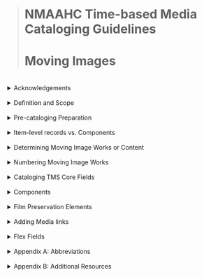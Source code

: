 ># NMAAHC Time-based Media Cataloging Guidelines
># **Moving Images**

<br/>

<details>
<summary>
Acknowledgements
</summary>   

>### These guidelines were written mostly between 2020-2023 by NMAAHC Media Cataloger, Bryan Miller. Review, edits and consultation were provided by Emily Houf, Bleakley McDowell and Judith Andrews. Addtional contributions have come from NMAAHC staff, contractors and interns. We are deeply inbedted to NMAAHC leadership and to many other museums and archives from which these guidelines find inspiration.

>> #### Contributors to these guidelines, past and present, include in alaphabetical order: Judith Andrews, Ina Archer, Jasmyn Castro, Chialin Chou, Walter Forsberg, Dan Finn, Emily Houf, AJ Lawrence, Bleakley McDowell, Bryan Miller, CK Ming, Emily Nabasny.

>>> ##### Apologies to anyone we missed! Send us your name!

</details>

<br/>

<details>
<summary>
Definition and Scope
</summary>
<p>

>### These guidelines pertain to analog and digital moving image objects within the Collection of the National Museum of African American History and Culture (NMAAHC). They include the cataloging and naming of moving image objects, art installations with time-based elements, and digital objects and their carriers. Additional guidelines for Primary Digital Collection Objects (PDCO) can be found in the Guidelines for Cataloging PDCO. These guidelines build upon and should be used in conjunction with the general cataloging rules enumerated in the NMAAHC Cataloging Standards and Guidelines.

<br/>

>### **Work and Instantiation** <p> Cataloging time-based materials addresses an object on two levels: (1) the physical object and (2) its content. The terms “work” and “instantiation” are frequently used to describe the difference between the physical object and its content and are defined as follows:

- Workthe content on a reel of film, videotape, cassette tape, DVD, digital file, etc.
<br>

- Instantiation: the format that carries the work (i.e., content); meaning, the physical manifestation/iteration on which the work can be found (e.g., 16mm film, 8mm film, videotape, DVD, etc.)
<br>

The Museum’s collection often contains the same work on multiple instantiations with different formats and physical characteristics. For example, the Pearl Bowser film collection holds multiple copies of the film Hands of Inge created when the film was made around 1962: work prints, release prints, negatives, answer prints, etc. Comprehensively cataloging Hands of Inge requires accounting for the differences between each of these instantiations as well as describing their content.
</details>

<br>

<details>
<summary>
Pre-cataloging Preparation
</summary>
<p>

One of the first steps in the cataloging process is the retrieval and evaluation of associated materials for the object(s) being cataloged. Below are some steps catalogers can take to prepare for detailed cataloging.

<br>

1. Check the accession file for background information about the object(s) being cataloged. The acquisition accession form is especially useful for providing pertinent information about the object's content, maker, and significance.
2. Check the conservation report for information about the object’s physical properties. For example, film stock, format, dimensions, information recorded on the container etc.
3. Check reference images for information that can be gleaned such as whether there is an optical soundtrack and whether the picture is in black-and-white or color. Similarly, reference images of film often include title slides that contain information that can be useful during preliminary cataloging.
4. Consult with the Media Archives & Conservation Team, Media Archivist, DAMS Manager and/or Collections Information Specialist to obtain access copies of the work and communicate any questions/concerns that arise. Confer with the registrars and Curator of Record for any questions about acquisition or context.
</details>

<br>

<details>
<summary>
Item-level records vs. Components
</summary>
<p>

Depending on the type of instantiation and the particularities of the collection in which it was acquired, cataloging may utilize separate TMS object records for each instantiation or combine several instantiations from the same accession into a single TMS object record using components. Instantiations from different accessions should always receive separate TMS records to properly record the acquisition information for each. With either approach, be sure to record the differences between the instantiations (format, attributes, dimensions, etc.) thoroughly so that users can distinguish them from one another easily. Consult with the Media Archivist, Collections Information Specialist and/or Registrars if unsure when instantiations should receive separate TMS records

<img src="images/TBM_cataloging_MI_01.jpg">

<br>

<img src="images/TBM_cataloging_MI_02.jpg">

<br>

##### **HANDS OF INGE (2012.79.1.9.1ac-.2a)**: in the example above, a work print and a release print of HANDS OF INGE were accessioned and are cataloged in separate TMS records. The title refers to the work and is the same in both records, while the object name field distinguishes the release print from the work print. Across both records, information about the work will remain the same, but details of the physical characteristics of the different instantiations will vary.
</details>

<br>

<details>
<summary>
Determining Moving Image Works or Content
</summary>
<p>

When possible, viewing the content in part or in its entirety is beneficial for cataloging. If the object has been digitized by NMAAHC, its content may be available through the Digital Asset Management System (DAMS), or via the DAMS Manager or Media Archivist. The NMAAHC film collection includes commercial releases in addition to rare and unique works, which may be available through external sources such as YouTube, Internet Archive, or the American Archive of Public Broadcasting.
<p>

Film databases such as Turner Classic Movies (TCM), the Internet Movie Database (IMDb), Internet Archive, American Film Institute (AFI), library databases and other reputable sources are all useful reservoirs of information, as are Media Archives and Conservation Team members and reference library. Survey several sources to get a comprehensive account of the work. Please note that when record of a work cannot be found in external sources, that rare work requires more detailed and comprehensive cataloging description than widely known commercial works.
<p>

When a work is not viewable and the content cannot be determined, complete the catalog record as thoroughly as possible based on the information that is currently known about the object. Be clear about what is ambiguous or unknown about the work. For example, an unviewable work may be cataloged as “16mm film of unknown footage attributed to Pearl Bowser,” or “Reel of unknown footage from the Pearl Bowser collection.” This communicates clearly what is both known and unknown about the instantiation and the unknown content. The catalog record can be updated when the object becomes viewable or more information is known.
<br>

<blockquote>
<details>
<summary>
Types of Works
</summary>
<p>

For cataloging purposes, it may be helpful to think of moving images in terms of a few broad conceptual groups such as formal works and informal works, finished works and unfinished works, fiction and nonfiction works, etc. We will refer to these as “Types of Works” for the purposes of this document. While the Types of Works are not official categories, the types can assist with determining titles/object names, which dates should be reflected in the TMS record, how to construct descriptions, which constituent role types to use, etc.

- Formal works: includes complete works that have been published or officially released with title, or for which a title is provided within the work itself or by the creator. Formal works are more likely to be prolific/pervasive in the public than informal works
    - e.g., feature films, televised programs, documentaries, etc.
- Informal works: refers to works that have not been officially published or released. In many instances, informal works were never assigned a formal title by their creators and are rare/not generally available in the public
    - e.g., home movies, amateur films, footage that have not been published, unfinished works by filmmakers
- Fiction works: refers to works that describe imaginary events and people
    - e.g., fictional movies and episodes of fictional television shows
- Nonfiction works: works that are based on facts, real events, and real people. They tend to be biographical or historical in nature
    - e.g., documentary films, filmed/televised interviews, filmed/televised sporting events, time-based artworks
- Unfinished works: works that have been deemed incomplete
    - e.g., unfinished film projects
<p>

Keep in mind that Types of Works are not strict categories, and some works may bridge multiple types. For example, the film Unspoken Conversation bears hallmarks of both informal and formal works. Filmmaker Iman Hameen created Unspoken Conversation while she was a student (informal), though it is a titled work and has since had a small commercial release (formal). When cataloging works that do not fit neatly into one category, use your best judgement when determining how these work type categories may guide cataloging decisions.
</details>
</blockquote>
</details>

<br>

<details>
<summary>
Numbering Moving Image Works
</summary>
<p>

Numbering guidelines for moving image objects combine the needs of NMAAHC’s Media Archives & Conservation Team and the numbering schema set forth by the Registrars. Given the variety of possible scenarios and the possible complexity of moving image objects, it is not practical to outline all scenarios in this document. Catalogers should consult the Media Archivist and/or Collections Information Specialist when uncertain about what numbering is most appropriate.
</p>
<br>

<blockquote>
<details>
<summary>Numbering PDCO
</summary>
<p>

Numbering moving image PDCO conforms closely to numbering other forms of PDCO within the Collection, where the accession year and collection number are combined to generate an object number. A work number may be added to the sequence if there are multiple objects in the collection. The most general formulation for numbering moving image PDCO is:
<br>

*[AccessionYear].[CollectionNumber].[WorkNumber]*

-   **Accession Year** = the year in which the collection was accessioned
-   **Collection Number** = the order in which the collection was accessioned in that accession year
-   **Work Number** = the work (or object) number in the accessioned collection

<blockquote>
<details open>
<summary>
Storage Media
</summary>
<p>

If the PDCO arrived via storage media that was not accessioned but is stored and tracked (e.g., DVD, flash drive, hard drive etc.), the storage media should be added as an Accessory Component to the first object in the accession that is contained on the storage media. This accessory is tracked in the Components module and the accessory should receive Component Numbers with suffixes such as _acc1, _acc2, _acc3, etc.

<br>


| Object Type | Object Number | Object Name/Title | Comments
| --- | --- | --- | --- |
| Digital Video | 2021.14 | Shade Compositions SFMOMA! | Single digital video file with no other objects in the accession |
| Digital video | 2021.49.1 | This Isn’t Working | Single digital video file with other objects in the accession |
| Digital video | 2018.55 | Question Bridge: Black Males | Single channel video with box of media players. Media players are accessories and receive the following Component Number 2018.55_acc1 |
</details>
</details>
</blockquote>

<br>

<blockquote>
<details>
<summary>
Numbering Analog Objects
</summary>
<p>

For analog moving image objects, the character ‘a’ should be used to designate the first ‘carrier’ for the essence or signal (film, video, DVD, etc.). Subsequent characters (‘b,’ ‘c,’ ‘d’ etc.) should be used for any remaining ‘carriers’ in the instantiation. The most general formulation for numbering a single- component analog object is:

<br>

*[AccessionYear].[CollectionNumber].[WorkNumber]. [InstantiationNumber] [ComponentElement]*

- Accession Year = the year in which the collection was accessioned
- Collection Number = the order in which the collection was accessioned in that accession year
- Work Number = the work (or object) number in the accessioned collection
- Instantiation Number = a number for the instantiation of a work (or object). Instantiation numbers are only used when there are multiple instantiations of a work in a collection.
- Component Element = a letter for each physical component of the object. This should start with ‘a’, for the first film and each additional film in the instantiation would receive a subsequent letter

<br>

| Object Type | Object Number | Object Name/Title | Comments
| --- | --- | --- | --- |
| Film | 2017.55.1.1a | Were You There?: The Black West | Object Number for a work that spans a single reel of acetate film (a) |
| Film | 2021.49.1 | No Maps On My Taps | Object Number for a work that spans two reels of film (a) & (b) |
| Film | 2018.55 | To Be Young, Gifted, And Black | SObject Number for a work that spans three reels of film (a), (b) & (c) |
| Videocassette |
| DVD |

</details>
</blockquote>

<br>

<blockquote>
<details>
<summary>
Numbering Archival Collections
</summary>
<p>

Archival collections, such as the Pearl Bowser archival collection (A2012.79), will also have a Series Number between the Collection Number and the Work Number. This number is used to indicate the type of media. Films in archival collections usually have 1 designated as the Series Number. The formulation would look like:
<p>

*[AccessionYear].[CollectionNumber].[SeriesNumber].[WorkNumber].[InstantiationNumber][ComponentElement]*

<br>

<img src="images/TBM_cataloging_MI_03.jpg">

###### AFRICAN SPEAKERS (2012.79.1.2.1AB-.2AB): IN THE EXAMPLE ABOVE, TWO INSTANTIATIONS OF AFRICAN SPEAKERS WERE ACCESSIONED AS PART OF THE PEARL BOWSER ARCHIVAL COLLECTION: 2012.79.1.2.1AB AND 2019.79.1.2.2AB, A BLACK-AND-WHITE COMBINED NEGATIVE AND A POSITIVE BLACK-AND-WHITE. THE ACCESSION YEAR IS 2012, THE COLLECTION NUMBER IS 79, THE SERIES NUMBER IS 1, THE WORK NUMBER IS 2, THE INSTANTIATION NUMBERS ARE 1 AND 2 RESPECTIVELY AND THE COMPONENTS A & B REPRESENT EACH REEL OF ACETATE FILM.
</details>
</blockquote>

<br>

<blockquote>
<details>
<summary>Numbering Accessories
</summary>
<p>

- #### Projection reels and film canisters
Projection reels, film cores, canisters and film laboratory paper ephemera are treated as Accessory Components to the film component which they accompany. Accessories are not accessioned objects and therefore receive suffixes such as _acc1, _acc2, _acc3 etc.

<br>

<img src="images/TBM_cataloging_MI_04.jpg">

##### **LET THE CHURCH SAY AMEN! (2012.79.1.74.1ab)**: IN THE EXAMPLE ABOVE, THE WORK LET THE CHURCH SAY AMEN! IS SPREAD ACROSS TWO REELS OF FILM. THE FIRST REEL'S COMPONENT NUMBER IS 2012.79.1.74.1a AND THE SECOND REEL IS 2012.79.1.74.1b. THE PROJECTION REEL THE FIRST FILM IS ON IS 2012.79.1.74.1a_acc1 AND THE PROJECTION REEL THE SECOND REEL OF FILM IS ON IS 2012.79.1.74.1b_acc1. THE METAL CANISTERS HOLDING THE REELS ARE 2012.79.1.74.1a_acc2 AND 2012.79.1.74.1b_acc2, RESPECTIVELY. THE ORIGINAL SHIPPING CONTAINER THEY CAME IN IS 2012.79.1.74.1ab_acc1.
</details>
</blockquote>

<br>

See the NMAAHC_MediaCatalogingGuidelines_201610112 document for more about numbering moving image objects within the Collection.
</details>

<br>

<details>
<summary>
Cataloging TMS Core Fields
</summary>
<p>

<blockquote>
<details>
<summary>Classification
</summary>
<p>

All film and video objects are cataloged with the classification Media Arts-Film and Video. For time-based media artwork, add the Visual Arts classification as well. For archival collections with time-based media, both the Archival Collection and Media Arts-Film and Video classifications should be used.
</details>
</blockquote>

<br>

<blockquote>
<details>
<summary>
Object Names and Titles
</summary>
<p>

<blockquote>
<details>
<summary>
Formal works
</summary>
<p>

Formal works include complete works that have been published or officially released with a title, or for which a title is provided within the work itself or by the creator. For these objects, enter the formal title in the Title field. Use the Object Name field in addition to the Title only for disambiguation, for example, if the collection has multiple instantiations of the same work.

<img src="images/TBM_cataloging_MI_05.jpg">

###### **BOY! WHAT A GIRL (2015.167.1.1ab)**: IN THE EXAMPLE ABOVE, THE FILM’S OFFICIALLY RELEASED TITLE IS INCLUDED IN THE TITLE FIELD. AN OBJECT NAME, THOUGH OPTIONAL, IS NOT ASSIGNED.

<br>

<blockquote>
<details>
<summary>
Clips or segments of formal works
</summary>
<p>

When the object contains only a portion of a formal work, use the Object Name field with the formula “[Moving image format] clip from [Title of Work].” If the character limit allows, include more information about the subject of the clip: “[Carrier] clip of [subject] from [Title of Work].” Similarly, if the character limits are too restrictive, one can omit the carrier from the Object Name: “Clip of [long subject/Long Title of Work.]”

<img src="images/TBM_cataloging_MI_06.jpg">

###### **FILM CLIP OF “SHEIK OF ARABY” FROM TIN PAN ALLEY (2015.275.29.1a)**: IN THE EXAMPLE ABOVE, ONLY A SCENE WHERE THE ACTORS PERFORM “SHEIK OF ARABY” IN THE FEATURE FILM TIN PAN ALLEY WAS ACCESSIONED. THE OBJECT NAME “FILM CLIP OF ‘SHEIK OF ARABY’ FROM TIN PAN ALLEY” IS GENERATED USING THE FORMULA ABOVE. THE TITLE FIELD IS LEFT BLANK.
</details>


<br>

<details>
<summary>
Series of formal works
</summary>
<p>

If a complete work is from a series/anthology, use the formula “[Series Title]: [Episode Title]” to generate a title for the Title field. The series title should also be entered in the Series/Portfolio field. An Object Name is not necessary unless it aids with disambiguation.

<img src="images/TBM_cataloging_MI_07.jpg">
<img src="images/TBM_cataloging_MI_08.jpg">

###### **CAMERA THREE: THE JAZZ OF WILBUR DE PARIS (2015.275.41.1a)**: IN THE EXAMPLE ABOVE, THE SERIES TITLE, CAMERA THREE, IS INCLUDED IN THE TITLE FIELD BEFORE THE COLON AND THE EPISODE TITLE APPEARS AFTER THE COLON WITHOUT QUOTES. THE SERIES TITLE IS ALSO INCLUDED IN THE PORTFOLIO/SERIES FIELD.
<p>

If only a portion of the work was accessioned, the Title field should be left blank, and an Object Name should be created using the formula for “Clips or segments for formal works” above. The series name should still be entered in the Series/Portfolio field.

<img src="images/TBM_cataloging_MI_09.jpg">
<img src="images/TBM_cataloging_MI_08.jpg">

###### **FILM CLIP FROM CAMERA THREE: OVER THE TOP TO BEBOP (2015.275.16.1a)**: IN THE EXAMPLE ABOVE, ONLY A SEGMENT OF AN EPISODE, “OVER THE TOP TO BEBOP,” FROM THE TELEVISION SERIES CAMERA THREE WAS ACCESSIONED. THE OBJECT NAME FILM CLIP FROM CAMERA THREE: OVER THE TOP TO BEBOP IS GENERATED USING THE FORMULA ABOVE, WHERE A COLON SEPARATES THE SERIES TITLE FROM THE EPISODE TITLE. THE SERIES TITLE IS INCLUDED IN THE PORTFOLIO/SERIES FIELD AS WELL.
</details>
</details>

<br>

<details>
<summary>
Informal works: Home movies and amateur works
</summary>
<p>

**Home movies** are films or videos made without professional equipment or expertise, usually of activities involving family and friends.
<p>

Films made without professional equipment or expertise but of activities not usually associated with home movies are generally considered **amateur works**.
<p>

Both home movies and amateur films are types of informal works and are cataloged similarly.

<blockquote>
<details>
<summary>
Series of home movies and other informal works
</summary>
<p>

Home movies are unique in that they often are compilations of various clips on one reel or tape, with multiple reels or tapes in a collection. These are not formal works, however, assigning descriptive object names is difficult given the variety of clips (vacation, birthdays, singing) and the sameness of overall topic (Holman family). For this reason, assigning a title for the overall collection with sequential numbering is helpful.
<p>

Collections or series of works that are not home movies but are also not formal works benefit from a similar titling structure for the same reasons.

<img src="images/TBM_cataloging_MI_10.jpg">

###### **MAX BOND, SR. COLLECTION OF FAMILY HOME MOVIES (2016.16.1ab - .10abc)**: TITLES WITH SEQUENTIAL NUMBERS ARE ASSIGNED TO EACH RECORD.
<p>

<img src="images/TBM_cataloging_MI_11.jpg">

###### **REVEREND S. S. JONES COLLECTION OF FAMILY HOME MOVIES (2011.79.1.1abc - .9abc)**: TITLES WITH SEQUENTIAL REEL NUMBERS ARE ASSIGNED TO THE COLLECTION.
</details>

<br>

<details>
<summary>
Individual home movies, amateur films, and other informal works
</summary>
<p>

If the home movie or informal work is not part of a series, create an object name using the formula "[Carrier] footage of [description of content]" or "Home movie footage of [description of content]."

<img src="images/TBM_cataloging_MI_12.jpg">

###### **Film footage of “Bloody Monday” protests & 16th Street Baptist Church bombing (2012.79.1.107.1a)**

<img src="images/TBM_cataloging_MI_13.jpg">

##### **HOME MOVIE OF HUNTS POINT CELEBRATION (2012.79.1.15.1a)**
</details>
</details>

<br>

<details>
<summary>
Other types of works
</summary>
<p>

<blockquote>
<details>
<summary>
Compilation Reels
</summary>
<p>

Sometimes, multiple intellectually unrelated works are spliced together on a single reel of film. For example, a film editor might create a demo reel containing multiple projects that they have worked on, like a portfolio. Similarly, a film enthusiast might splice scenes from several movies together on a single reel of film. If the spliced films are (1) complete works and (2) have formal titles, enter the formal titles in the Title field using a slash (/) to separate them and use the format “Compilation reel of [some unifying characteristic]” to generate an Object Name. However, if they are not complete works or do not all have formal titles, only add the Object Name.

<img src="images/TBM_cataloging_MI_14.jpg">

###### **Film clips with the Benny Goodman Trio performing two songs (2015.275.17.1a)**: In the example above, two Benny Goodman Trio performances, “Nice Work If You Can Get It” and “Avalon” were spliced together on a single reel of film. The formal titles of the songs are entered in the Title field, separated by a slash and an Object Name that assists with disambiguation is added to the Object Name field.

<br>

<img src="images/TBM_cataloging_MI_15.jpg">

###### **Compilation reel with clips from the Judy Garland Show (2015.275.46.1a)**: In the example above, clips from **The Judy Garland Show** (television series) and **The Judy Garland Show** (television special) were spliced together in a single reel of film. Neither consisted of complete works; therefore, the Title field is left blank.
</details>
</details>
</blockquote>
</blockquote>

<br>

<blockquote>
<details>
<summary>
Constituents
</summary>
<p>

There are two factors that typically influence how constituents should be linked to catalog records for moving images: (1) the type of constituent and (2) the Type of Work. There are two types of constituents, active constituents, and passive constituents, and four (4) broad Types of Works, formal and informal works; and fiction and nonfiction works, that will determine the role types that should be applied to constituents as well as the order in which they should appear.
<p>

An active/creator constituent related to the creation of the object should always be listed first. After the significant active/creator constituent(s) have been listed, continue with the remaining constituents, regardless of whether they had an active or passive role in the object’s creation. These constituents can be listed in order of significance, but this is not a strict rule. Constituents related to the object’s provenance are typically listed last.
<p>

The table below can help catalogers determine the correct role types to apply to constituents and the order in which they should appear. However, it is by no means exhaustive. Furthermore, as mentioned in earlier paragraphs, the distinction between Types of Works (especially formal and informal) is not always clearly defined. Similarly, formal works can be fictional or nonfiction and the same is true for informal works. Catalogers should consult with the Collections Information Specialist or the Media Archivist when uncertain about which role types might be most appropriate in a specific situation.

<br>

<figure>
    <table border="1" width="100%">
        <col style="width:20%">
	    <col style="width:20%">
	    <col style="width:40%">
        <col style="width:20%"
        <thead>
        <tr>
            <th>Type of Work</th>
            <th>Constituent Type</th>
            <th>Role</th>
            <th>Guidelines</th>
        </tr>
        </thead>
        <tbody>
            <tr>
                <td>
                    <strong>Formal</strong>
                    <ul>
                        <li>feature films</li>
                        <li>television shows</li>
                    </ul>
                </td>
                <td>
                        <strong>Active</strong>
                        <ul>
                        <li>directors</li>
                        <li>producers</li>
                        <li>editors</li>
                        <li>writers</li>
                        <li>interviewers</li>
                        <li>recording artists</li>
                        <li>composers</li>
                    </ul>
                </td>
                <td>
                    <ul>
                        <li>Directed by
                        <li>Produced by
                        <li>Edited by
                        <li>Written by
                        <li>Narrated by
                        <li>Interviewed by
                        <li>Recorded by, Composed by</li>
                    </ul>
                </td>
                <td>
                    <p>
                        List the director first for motion pictures 
                        or single television programs. For television series, 
                        it is sometimes more useful to list the producer 
                        or executive producer first. If a single individual 
                        has multiple roles in the creation of a formal work, 
                        it is sometimes useful to list several of these roles. 
                        If the soundtrack or score bears some significance, 
                        the recording artist(s) or composer(s) can be 
                        linked using the “Recorded by” or “Composed by” role types.
                    </p>
                </td>
            </tr>
            <tr>
                <td>
                    <strong>Informal or Amateur</strong>
                </td>
                <td>
                    <strong>Active</strong>
                    <ul>
                        <li>amateur filmmakers</li>
                        <li>student filmmakers</li>
                    </ul>
                </td>
                <td>
                    <p>Created by       </p>
                </td>
                <td>
                    <p>
                        Use the “Created by” constituent role type for 
                        informal/amateur works or to indicate the individual(s) 
                        responsible for the work's creation when more specific role 
                        types cannot be determined.
                    </p>
                </td>
            </tr>
            <tr>
                <td>
                    <strong>Fictional Works</strong>
                    <ul>
                        <li>Fiction films</li>
                        <li>reenactments of historical events</li>
                    </ul>
                </td>
                <td>
                    <strong>Passive</strong>
                    <ul>
                        <li>actors</li>
                        <li>portrayed individuals</li>
                        <li>institutions depicted</li>
                    </ul>
                </td>
                <td>
                    <p>Subject of       </p>
                </td>
                <td>
                    <p>
                        For fiction works, use the role 
                        "Subject of" when entering actors/actresses 
                        featured. In these cases, the linked 
                        constituent record should show the 
                        actor's given name (as opposed to the fiction character's). 
                        In the Description field, one might include 
                        the fiction characters' names in plot summaries/scene 
                        descriptions followed by the actors' given 
                        name in parentheses. For reenactments 
                        of historical events, both the historical 
                        figure(s) portrayed, and the given name of the actor(s) 
                        should be listed using the "Subject of" role type.
                    </p>
                </td>
            </tr>
            <tr>
                <td>
                    <strong>Nonfiction Works</strong>
                    <ul>
                        <li>Interviews</li>
                        <li>documentaries</li>
                        <li>video art</li>
                    </ul>
                </td>
                <td>
                    <strong>Passive</strong>
                    <ul>
                        <li>Interviewees</li>
                        <li>portrayed individuals</li>
                        <li>institutions depicted</li>
                    </ul>
                </td>
                <td>&nbsp;      </td>
                <td>&nbsp;      </td>
            </tr>
        </tbody>
    </table>
</figure>

<br>

<img src="images/TBM_cataloging_MI_16.jpg">

###### **Black Journal: The Black Woman (2017.32.1.1ab)**: In the example above, an episode of an education television program (nonfiction, formal work), the active constituents are the director and producer and are listed first. The remaining constituents are listed afterwards, using roles typical for nonfiction works, such as “Interview of,” “Interview by,” and “Subject of.”
<br>

<img src="images/TBM_cataloging_MI_17.jpg">

###### **CAB CALLOWAY HOME MOVIE #2 (2015.273.2.2.1abc)**: IN THE EXAMPLE ABOVE, A HOME MOVIE FILMED BY JAZZ MUSICIAN CAB CALLOWAY (NONFICTION, INFORMAL WORK), THE ACTIVE CONSTITUENTS ARE CAB AND NUFFIE CALLOWAY, WHO FILMED THE HOME MOVIE. THEY ARE LISTED FIRST USING THE “CREATED BY” CONSTITUENT ROLE TYPE. THE PASSIVE CONSTITUENTS ARE LISTED AFTERWARDS USING THE “SUBJECT OF” ROLE TYPE.
<p>

<blockquote>
<details>
<summary>
Constituents for feature films
</summary>
<p>

In addition to the guidelines above, adding constituents for some feature films poses a unique challenge for a few reasons. First, not all individuals featured in feature films are always officially credited; meaning, not everyone involved in the film’s creation is included in the credits or marketing material. Open-access databases, however, will sometimes include these individuals in their records. While including uncredited individuals is not typically recommended, if catalogers become aware that a prominent individual was not officially credited for a particular work but can confirm the veracity of their role in the work through multiple reputable sources, they may elect to include that constituent in the catalog record. For example, multiple sources confirm that Sidney Poitier made his debut appearance in the musical race film Sepia Cinderella (2015.167.17.1ab) as an uncredited extra. Although Poitier was not officially credited, his constituent record is linked to the object record for Sepia Cinderella. If, however, the veracity of an individual’s role is dubious, it is better to include the speculation in the Notes field without adding a constituent record.
<p>

The second challenge relates to the sheer number of people involved in the creation of some feature films. While the ultimate goal of cataloging aims to provide a comprehensive record of the objects in the Museum’s stewardship, creating constituent records for each person/institution involved in the production of a feature film is not always feasible. Furthermore, unlike open databases such as Discogs or Wikipedia, NMAAHC's film collection is curated; meaning, the records were accessioned because of their significance to the Museum’s collection and/or mission.
<p>

In light of these considerations, it is sometimes unnecessary to include all individuals/institutions credited in a film's creation in the TMS record. The film crew, with the exception of producers, directors and sometimes editors, is almost never included in the catalog record. While in many cases all the credited cast members are included in a TMS record, sometimes that is not practical. Catalogers should use their best judgement when determining which constituents to include/exclude. The following scenarios can help catalogers make this judgement call:
- Actors/actresses with top billing (i.e., lead actors/actresses) are typically included in the catalog record
- If a film won an award in a specific category, it could be useful to include the constituent(s) actively involved in that aspect of the film’s production
- Black/African American cast members officially credited in the film’s production are typically included in the catalog record
- Prominent individuals (whether credited or uncredited)
</details>
</details>
</blockquote>
</blockquote>

<br>

<blockquote>
<details>
<summary>
Date
</summary>
<p>

Use the release date for commercial productions and the date filmed/captured for informal works or those without a release date. Estimated date ranges are acceptable if the exact release date or date filmed is not known, following the standard date label format. If there are two dates of creation, for example a film was re-issued/re-released, enter the date of original release first followed by the re-release date.

<img src="images/TBM_cataloging_MI_18.jpg">

##### **FILM CLIPS FROM THE DOCUMENTARY AMERICAN MUSIC - FROM FOLK TO JAZZ AND POP (2015.275.25.1a)**: IN THE EXAMPLE ABOVE, BOTH THE RELEASE DATE (1966) AND THE DATE THE DOCUMENTARY WAS REISSUED (1967) ARE INCLUDED IN THE DATE ASSISTANT.
</details>
</blockquote>

<br>

<blockquote>
<details>
<summary>
Medium
</summary>
<p>

Enter the material as enumerated in the Getty Art and Architecture Thesaurus (AAT).

| Object Type | Medium |
| --- | --- |
| film | acetate film, polyester film, or cellulose nitrate film |
| Videocassettes (VHS, Betacam, U-matic) | plastic with metal on polyester |
| DVD and optical discs | aluminum and polycarbonate |
| PDCO | Digital (entered into the Medium label manually) |

<br>

Reels and cans should only be included in the medium if they are accessioned Components. Do not include materials for Accessory reels and cans in the “Medium” field. Instead, they can be entered in the Physical Description field within the Components module if necessary.
</details>
</blockquote>

<br>

<blockquote>
<details>
<summary>
Dimensions
</summary>
<p>

For analog objects, include both the physical dimensions, as well as the work’s duration, correct to the second. The duration of the analog playback and the digital file might differ, as the analog film may include a leader (protective film that isn't screened) and a tail. If the duration being entered in TMS is the runtime associated with the digital file, catalogers should add a descriptive note specifying that the duration recorded is in fact for the digital file.
<p>

If there are multiple reels, enter the dimensions of each reel in the main Dimensions field, as opposed to the Dimensions field within the Components module.
<p>

The dimensions for film cans that are Accessory Components should be entered in the Components module.
<p>

For time-based PDCOs, the duration as well as file size should be entered. See the _Guidelines for Cataloging PDCO_ for more information.

<img src="images/TBM_cataloging_MI_19.jpg">
<p>

> Dark Manhattan (2015.167.5.1abc)
<p>
<img src="images/TBM_cataloging_MI_20.jpg">
<p>
Shade Compositions SFMOMA! (2021.14): A born-digital video artwork; both the duration and file size are entered in the Dimensions field.
</details>
</blockquote>

<br>

<blockquote>
<details>
<summary>
Description
</summary>
<p>

In the Description field, describe both the physical object and its content, to the extent that it is known. Begin with the physical properties of the object such as the medium, format, etc. This is especially important if there are multiple instantiations of the same work in the Collection. Anything that sets a particular instantiation apart from its siblings should be noted in the first paragraph of the Description, to clarify any ambiguities. State whether the picture is in black and white or color, if it is contained on one reel or multiple reels, if it is a silent film/contains sound, its genre, if it is an episode of a television show, etc. A film’s physical properties are often easily accessible by reviewing the conservation report. After the physical properties have been described, move on to the object’s content.
<p>

Descriptions of the content can be organized chronologically or thematically, depending on the work. While there is understandably a fair degree of interpretative work involved in describing/summarizing a work’s content, catalogers should avoid making assumptions or judgements about the content and should not include opinionated commentary on the content or its significance. For formal works that are well-known or widely available, a summary of the overall content suffices. Include more detailed descriptions for unique and rare works, even including a scene-by-scene outline if necessary. Descriptions should be written in full sentences using clear and concise language as well as a well-organized structure.
<p>

<blockquote>
<details>
<summary>
Description when content is viewable and has been viewed
</summary>
<p>

If the content is viewable, it is often helpful to begin with a description of the film’s title frame and/or opening scene. Continue by describing other important scenes, using timestamps, if possible, to identify the scene being described. Mention important individuals, landmarks, landscapes, etc. At the end, you can describe the final scene; or you might offer broad themes/subjects that arose, without necessarily giving a detailed description.
<p>

<img src="images/TBM_cataloging_MI_21.jpg">
<p>
**History of Jazz with Willis Conover, (2015.275.10.1a)**: This footage hasn’t been found anywhere outside NMAAHC’s collection. Thus, a longer, more detailed description is provided.
<p>

<img src="images/TBM_cataloging_MI_22.jpg">
<p>
**Black and Tan Fantasy (2015.275.10.1a)**: A race film that is widely known and available. Thus, the description is a relatively brief summary of the work.
</details>

<br>

<details>
<summary>
Description when content is not viewable or has not been viewed
</summary>
<p>

While it is often helpful to view the content of moving images firsthand, this is not always possible or practical. For example, the object has not been digitized and is otherwise inaccessible via other sources. In other instances, the object might be viewable but watching it in its entirety would be too time consuming and therefore impractical. In either of these cases, catalogers may rely on secondary sources to construct a description of the object's content. It is best to review multiple sources so that the description can be as comprehensive as possible. Secondary sources should not be cited in the Description field; however, catalogers should include a list of the secondary sources used in the Notes field or background information as Text Entries.
<p>

<img src="images/TBM_cataloging_MI_23.jpg">
<p>

<img src="images/TBM_cataloging_MI_24.jpg">
<p>

**History of the Negro in America (2017.55.24.1abc)**: Description and Notes for a film that has not been digitized and has not been viewed.
</details>
</details>
</blockquote>

<br>

<blockquote>
<details>
<summary>
Attributes
</summary>
<p>

<blockquote>
<details>
<summary>
Object Type
</summary>
<p>

As with all objects in the Collection, always use the most specific Object Type terms possible. Moving-image objects will typically have at least three Object Types that index the object’s physical properties:
- (1) the signal (film, video, DVD, PDCO etc.)
- (2) the color
- (3) whether there is sound
<p>

<blockquote>
<details>
<summary>
Carrier or format
</summary>
<p>

The carrier, or format, is typically indexed using one of the terms in the right column of the table below.

insert chart here

</details>

<br>

<details>
<summary>
Color and Sound
</summary>
<p>

All moving image objects should have attributes that indicate whether the image is in color or black-and-white and whether it is silent or contains sound. The appropriate terms, as they appear in TMS, are:
- color films (visual works)
- black-and-white films (visual works)
- sound films
- silent films

</details>

<br>

<details>
<summary>
Additional Object Type Attributes
</summary>
<p>

In addition to the object’s physical attributes, the following Object Types that refer to the content may also be added:
- children's films
- compilation films
- feature films
- home movies
- answer prints (motion pictures)
- release prints (motion pictures)
- work prints (motion pictures)
- short subjects
<p>

For film, it is not necessary to use “motion picture film” if a more specific object type within that branch can be used to describe the object. Other object types such as “negative” or “positive” can be used to further index and differentiate between objects, especially if there are different instantiations of the same work. However, while negative films should always include the “negative” Object Type, it is understood that a film is positive if neither the “negative” or “positive” Object Type is attached to the record.
<p>

Object Types should refer to the entire object rather than its constituent parts. For example, while motion picture films consist of “frames” and “filmstrips,” the “frames/filmstrips” Object Type should only be used when frames or filmstrips are being cataloged as isolated stills or strips, as opposed to parts of a motion picture work. Similarly, it would be redundant to use “sound tracks” if “sound films” is being used as an object type. “Sound tracks” should only be used if an optical/magnetic sound track is being cataloged as a distinct object.
<p>

<img src="images/TBM_cataloging_MI_29.jpg">

##### **BOY WHAT A GIRL! (2015.167.1.1ab)**: IN THE EXAMPLE ABOVE, A RELEASE PRINT OF THE FEATURE FILM BOY WHAT A GIRL!, THE PHYSICAL PROPERTIES (16MM, BLACK-AND-WHITE, SOUND) AND CONTENT-RELATED PROPERTIES (FEATURE FILM, RELEASE PRINT) ARE ALL ADDED AS OBJECT TYPE ATTRIBUTES.
</details>
</details>
<p>

<details>
<summary>
Subject Terms
</summary>
<p>

Subject Terms for moving image objects follow the general NMAAHC Cataloging Standards and Guidelines. Additionally, genres can be input as subject terms. Some moving image genre terms include:
<p>

<blockquote>
<details>
<summary>
Film
</summary>
<p>

- **Animated films** - Films made using animation techniques, including the process of making still images appear to move, such as the technique of photographing drawings or objects in progressive stages of performing an action.
- **Artists’ films** - Films made by visual artists.
- **Blaxploitation films** - A film made with black performers and aimed at a black audience, though generally made by white producers. These films were especially popular in the early 1970s and took the form of nearly every established genre.
- **Documentary films** - Film genre that presents fact and real situations and people rather than fiction. They typically feature the people, places, and events who are the subjects of the film, rather than actors or sets. Early examples were influenced by television news and used portable cameras.
- **Experimental films** - Broadly describes a genre of motion pictures that explore new ways of dealing with a subject or that employ new and different production techniques or an unorthodox style of filmmaking.
- **Hollywood (Film)** - Films or objects relating to films produced by Hollywood studios or the Hollywood film industry.
- **Musical films** - Predominantly theatrical fiction works whose plot is structured around segments featuring combinations of music, song, and dance, including such various types as backstage, comedy, rock, and musical biographies.
- **Process films** - Documentaries or other forms of film that illustrate the processes by which something is made or done.
- **Independent films** - films made by black filmmakers or featuring black lead characters in which black artists have control over, or input into, the creative production of the film
- **Profile films** - Documentaries or other forms of film that profile an individual or individuals.
- **Race films** - Films featuring an African American cast and geared toward African American audiences that were produced outside Hollywood from about 1915 to about 1950
- **Western films** - A film genre since the earliest days of motion pictures that derives from the history and legends of the western part of this country, especially during the last half of the nineteenth century
</details>

<p>

<details>
<summary>
Television
</summary>
<p>

- Children’s television- Children's television are television programs designed for children, normally scheduled for broadcast during the morning and afternoon when children are awake.
- Public television- Television that provides cultural, informational, and instructional programs for the public and that is financed by a combination of government, private, and corporate sources, noncommercial television
- Sitcoms- A television series that involves a continuing cast of characters in a succession of comedic circumstances
- Variety shows (Television)- Entertainment made up of a variety of acts including musical performances, sketch comedy, magic, acrobatics, juggling, and ventriloquism. It is normally introduced by a compère (master of ceremonies) or host.
</details>
</details>
</details>
</blockquote>

<br>

<blockquote>
<details>
<summary>
Portfolio/Series
</summary>
<p>

Use this field for episodes within a larger series, e.g., Black Journal segments.
</blockquote>
</blockquote>
</details>
</details>

<br>

<details>
<summary>
Components
</summary>
<p>


<blockquote>
<details>
<summary>
Film
</summary>
<p>

For film, reels and cans should be listed as Accessory Components in the Components module. If the film is housed in multiple reels/cans, each should be listed as a separate Accessory in TMS. 
</details>
<p>

<details>
<summary>
Primary Digital Component Objects (PDCO)
</summary>
<p>

For PDCO, generic storage devices or playback equipment (such as USB flash drives) should be cataloged as Accessory Components. If these Accessories contain multiple works, the Accessory Component should be attached to the first record in the collection only. A Text Entry specifying which record contains the Accessory Component should be added to all other records associated with that Accessory. See the PDCO Cataloging Guidelines4 for more information. 
</details>
<p>

<details>
<summary>
Physical Description
</summary>
<p>

Pertinent information about Accessories and Components, such as medium. should be entered in the Physical Description field of the Components module. The Appendix contains a list of common terms the Media Conservation Team uses to describe film components. Catalogers should use the expanded versions of these terms as opposed to the abbreviations available in the Appendix. 
</details>
</details>
</blockquote>

<br>

<details>
<summary>
Film Preservation Elements
</summary>
<p>

Motion picture film is often made from various materials that deteriorate over time. To preserve the original object as faithfully as possible, new analog film preservation elements are created from the original film. Some of this preservation work is done internally by the Media Archives & Conservation Team, but most often it is outsourced to preservation labs. The product of the preservation process is referred to as a film “Preservation Element.”  
<p>

The Museum defines a film “Preservation Element” as a new analog film element that NMAAHC creates, exclusively through an outside vendor, after a film object has been accessioned. Occasionally, the Museum acquires archives or objects for accessioned or non-accessioned collections that are technically preservation elements, in the sense that they were created for a film’s preservation, but they were not created by the Museum or under contract from the Museum. These objects are not considered film “Preservation Elements” for cataloging even though they could be used in a new film preservation project. For TMS clarity the term film “Preservation Element” only applies to preservations that have been commissioned by NMAAHC post accession.
<p>

Preservation Elements are typically cataloged as Accessory Components of the accessioned film object instantiation component from which they were created.
<p>

<blockquote>
<details>
<summary>
Other Types of Preservation Elements 
</summary>
<p>

It should be noted that while the vast majority of NMAAHC’s Preservation Elements are film, there are a handful of objects on different signals (e.g., Betacam videotapes) that have been preserved as well. Cataloging Preservation Elements on other signals follows the same guidelines as cataloging film Preservation Elements; however, catalogers can consult with the Media Archivist with questions and concerns when cataloging non-film Preservation Elements.  

<img src="images/TBM_cataloging_MI_31.jpg">
<p>

##### **CAB CALLOWAY HOME MOVIE #1 (2015.273.2.1.1A) AND PRESERVATION ELEMENTS**
</details>
</details>
</blockquote>

<br>

<details>
<summary>
Adding Media links
</summary>
<p>

In addition to still photographs/reference images, links to audiovisual material can be added to TMS. Video files are delivered from the DAMS to the MADS and then linked to TMS by following the steps below:
1. Create a Rendition Number using the naming convention below. The DAMS Unique Asset name can be retrieved from the DAMS, but the string (beginning with the underscore) must be manually created.
a. DAMS Unique Asset Name + _Video_001
2. Select “video” for the Medium Type
3. Select “Video File” for the Format
4. Select “MADS” for the Path
5. Create a unique Filename by using the naming convention below. The link in bold will always be the same, and the DAMS Unique Asset name will be identical to the one retrieved from DAMS. 
6. assets/player.html?name=https://mads.si.edu/NMAAHC/Collections/ + DAMS Unique Asset
</details>

<br>

<details>
<summary>
Flex Fields
</summary>
<p>

The Media Archives & Conservation Team uses a variety of Flex Fields to track aspects of the digitization process. In addition to tracking the digitization workflow for individual time-based objects, Flex Fields are also reportable via Advanced Searches; meaning, reports can be executed to track individual Flex Fields or a combination of multiple Flex Fields across the collection. This provides a systematic way of ensuring that some steps in the digitization process are directly traceable in TMS. Below is a list of Flex Fields the Media Archives & Conservation Team uses to track the Media Conservation Lab (MCL) Digitization Workflow, and a brief outline of their intended use.


</details>

<br>

<details>
<summary>
Appendix A: Abbreviations
</summary>
<p>


</details>

<br>

<details>
<summary>
Appendix B: Additional Resources
</summary>
<p>

- Museum Cataloging
     - Harpring, Patricia. “Cataloging Museum and Special Collections Works: Documentation, Indexing, Access with CDWA, CCO and the Getty Vocabularies.” Special Collections, 2019, 269.

    - Cataloging Museum and Special Collection Objects. https://www.getty.edu/research/tools/vocabularies/cco_cdwa_for_museums.pdf

<br>

- Film and Audiovisual Cataloging – Libraries and Archives
    - “Genre-Form Guide (Motion Picture and Television Reading Room, Library of Congress).” Accessed June 10, 2021. https://www.loc.gov/rr/mopic/migintro.html.
    - Harrison, Harriet, and FIAF Cataloguing Commission, eds. The FIAF Cataloguing Rules for Film Archives. Film, Television, Sound Archive Series, vol. 1. München; New York: K.G. Saur, 1991. https://www.fiafnet.org/images/tinyUpload/E-Resources/Commission-And-PIP-Resources/CDC-resources/FIAF_Cat_Rules.pdf
    - “IASA Publications | International Association of Sound and Audiovisual Archives.” Accessed June 2, 2021. https://www.iasa-web.org/iasa-publications.
    - UCLA Film & Television Archive Cataloging Procedure Manual http://old.cinema.ucla.edu/CPMVoyager/CPMV00TofC.html

<br>

- FRBR
    - Bloss, Marjorie E. “FRBR - A Refresher Course,” n.d., 25. FRBR - A refresher course (rda-jsc.org)
    - Documenting Media Art.” Accessed June 2, 2021. http://mattersinmediaart.org/assessing-time-based-media-art.html.
    - “Library Terminology Informally Explained - Semantic Web Standards.” Accessed June 10, 2021. https://www.w3.org/2001/sw/wiki/Library_terminology_informally_explained#expression_.28FRBR.29.
    - Tillett, Barbara. “A Conceptual Model for the Bibliographic Universe,” n.d., 8. https://www.loc.gov/cds/downloads/FRBR.PDF

<br>

- Time-Based Media Cataloging
    - “Documenting Media Art.” Accessed June 2, 2021. http://mattersinmediaart.org/assessing-time-based-media-art.html.
    - Gallery Systems. “The Imai Foundation | Cataloguing Time Based Media.” Gallery Systems, July 17, 2018. https://www.gallerysystems.com/inter-media-art-institute-catalogue-time-based-media/.
    - Griesinger, Peggy. “Process History Metadata for Time-Based Media Artworks at the Museum of Modern Art, New York” 4 (2016): 12. https://www.henrystewartpublications.com/sites/default/files/Griesinger.pdf
    - MonkEL. “Time-Based Media Art: Preserving Bits and Bytes.” Text, August 21, 2015. https://npg.si.edu/blog/time-based-media-art-preserving-bits-and-bytes.
    - “Time-Based Media & Digital Art | Time-Based Media & Digital Art.” Accessed June 10, 2021. https://www.si.edu/tbma/.
